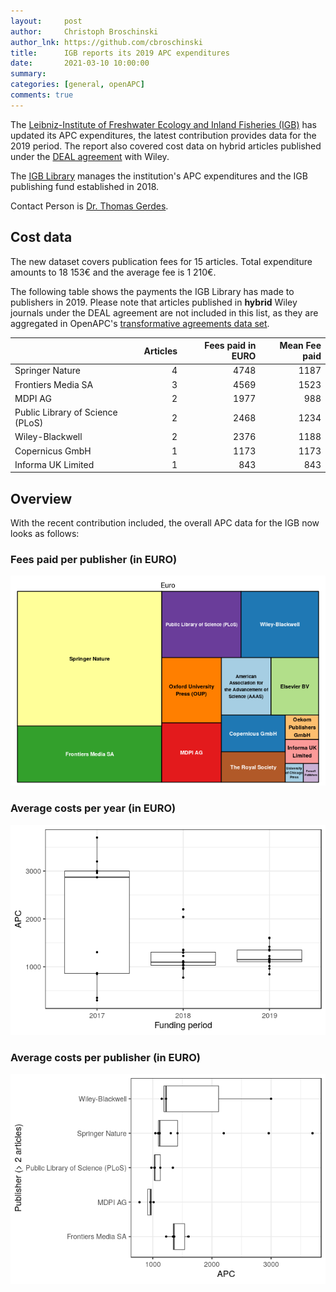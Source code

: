 ```yaml
---
layout:     post
author:     Christoph Broschinski
author_lnk: https://github.com/cbroschinski
title:      IGB reports its 2019 APC expenditures
date:       2021-03-10 10:00:00
summary:    
categories: [general, openAPC]
comments: true
---
```




The [Leibniz-Institute of Freshwater Ecology and Inland Fisheries (IGB)](http://www.igb-berlin.de/en) has updated its APC expenditures, the latest contribution provides data for the 2019 period. The report also covered cost data on hybrid articles published under the [DEAL agreement](https://www.projekt-deal.de/wiley-contract/) with Wiley.

The [IGB Library](http://www.igb-berlin.de/en/library) manages the institution's APC expenditures and the IGB publishing fund established in 2018.

Contact Person is [Dr. Thomas Gerdes](mailto:thomas.gerdes@igb-berlin.de).

## Cost data



The new dataset covers publication fees for 15 articles. Total expenditure amounts to 18 153€ and the average fee is 1 210€.

The following table shows the payments the IGB Library has made to publishers in 2019. Please note that articles published in **hybrid** Wiley journals under the DEAL agreement are not included in this list, as they are aggregated in OpenAPC's [transformative agreements data set](https://github.com/OpenAPC/openapc-de/tree/master/data/transformative_agreements).


|                                 | Articles| Fees paid in EURO| Mean Fee paid|
|:--------------------------------|--------:|-----------------:|-------------:|
|Springer Nature                  |        4|              4748|          1187|
|Frontiers Media SA               |        3|              4569|          1523|
|MDPI AG                          |        2|              1977|           988|
|Public Library of Science (PLoS) |        2|              2468|          1234|
|Wiley-Blackwell                  |        2|              2376|          1188|
|Copernicus GmbH                  |        1|              1173|          1173|
|Informa UK Limited               |        1|               843|           843|

## Overview

With the recent contribution included, the overall APC data for the IGB now looks as follows:

### Fees paid per publisher (in EURO)

![plot of chunk tree_igb_2021_03_10_full](/figure/tree_igb_2021_03_10_full-1.png)

###  Average costs per year (in EURO)

![plot of chunk box_igb_2021_03_10_year_full](/figure/box_igb_2021_03_10_year_full-1.png)

###  Average costs per publisher (in EURO)

![plot of chunk box_igb_2021_03_10_publisher_full](/figure/box_igb_2021_03_10_publisher_full-1.png)
